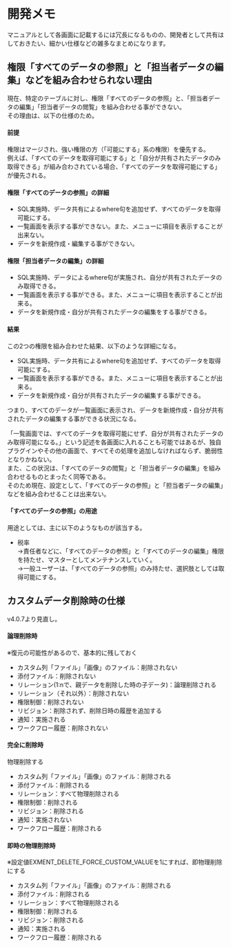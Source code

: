 # 開発メモ
マニュアルとして各画面に記載するには冗長になるものの、開発者として共有はしておきたい、細かい仕様などの雑多なまとめになります。

## 権限「すべてのデータの参照」と「担当者データの編集」などを組み合わせられない理由
現在、特定のテーブルに対し、権限「すべてのデータの参照」と、「担当者データの編集」「担当者データの閲覧」を組み合わせる事ができない。  
その理由は、以下の仕様のため。

#### 前提
権限はマージされ、強い権限の方（「可能にする」系の権限）を優先する。  
例えば、「すべてのデータを取得可能にする」と「自分が共有されたデータのみ取得できる」が組み合わされている場合、「すべてのデータを取得可能にする」が優先される。

#### 権限「すべてのデータの参照」の詳細

- SQL実施時、データ共有によるwhere句を追加せず、すべてのデータを取得可能にする。
- 一覧画面を表示する事ができない。また、メニューに項目を表示することが出来ない。
- データを新規作成・編集する事ができない。

#### 権限「担当者データの編集」の詳細

- SQL実施時、データによるwhere句が実施され、自分が共有されたデータのみ取得できる。
- 一覧画面を表示する事ができる。また、メニューに項目を表示することが出来る。
- データを新規作成・自分が共有されたデータの編集をする事ができる。


#### 結果
この2つの権限を組み合わせた結果、以下のような詳細になる。

- SQL実施時、データ共有によるwhere句を追加せず、すべてのデータを取得可能にする。
- 一覧画面を表示する事ができる。また、メニューに項目を表示することが出来る。
- データを新規作成・自分が共有されたデータの編集する事ができる。

つまり、すべてのデータが一覧画面に表示され、データを新規作成・自分が共有されたデータの編集する事ができる状況になる。  
  
「一覧画面では、すべてのデータを取得可能にせず、自分が共有されたデータのみ取得可能になる。」という記述を各画面に入れることも可能ではあるが、独自プラグインやその他の画面で、すべてその処理を追加しなければならず、脆弱性となりかねない。  
また、この状況は、「すべてのデータの閲覧」と「担当者データの編集」を組み合わせるものとまったく同等である。  
そのため現在、設定として、「すべてのデータの参照」と「担当者データの編集」などを組み合わせることは出来ない。  

#### 「すべてのデータの参照」の用途
用途としては、主に以下のようなものが該当する。  

- 税率  
    →責任者などに、「すべてのデータの参照」と「すべてのデータの編集」権限を持たせ、マスターとしてメンテナンスしていく。  
    →一般ユーザーは、「すべてのデータの参照」のみ持たせ、選択肢としては取得可能にする。




## カスタムデータ削除時の仕様
v4.0.7より見直し。

#### 論理削除時
※復元の可能性があるので、基本的に残しておく  

- カスタム列「ファイル」「画像」のファイル：削除されない
- 添付ファイル：削除されない
- リレーション(1:nで、親データを削除した時の子データ)：論理削除される
- リレーション（それ以外）：削除されない
- 権限制御：削除されない
- リビジョン：削除されず、削除日時の履歴を追加する
- 通知：実施される
- ワークフロー履歴：削除されない

#### 完全に削除時
物理削除する

- カスタム列「ファイル」「画像」のファイル：削除される
- 添付ファイル：削除される
- リレーション：すべて物理削除される
- 権限制御：削除される
- リビジョン：削除される
- 通知：実施されない
- ワークフロー履歴：削除される

#### 即時の物理削除時
※設定値EXMENT_DELETE_FORCE_CUSTOM_VALUEを1にすれば、即物理削除にする

- カスタム列「ファイル」「画像」のファイル：削除される
- 添付ファイル：削除される
- リレーション：すべて物理削除される
- 権限制御：削除される
- リビジョン：削除される
- 通知：実施される
- ワークフロー履歴：削除される
